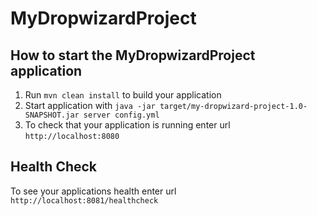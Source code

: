 # MyDropwizardProject

How to start the MyDropwizardProject application
---

1. Run `mvn clean install` to build your application
1. Start application with `java -jar target/my-dropwizard-project-1.0-SNAPSHOT.jar server config.yml`
1. To check that your application is running enter url `http://localhost:8080`

Health Check
---

To see your applications health enter url `http://localhost:8081/healthcheck`
